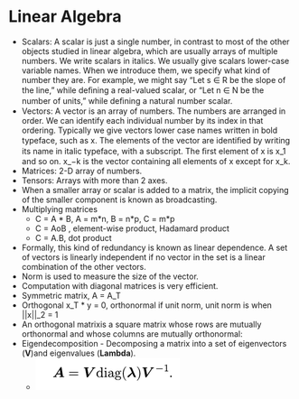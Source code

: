 # Linear Algebra

- Scalars: A scalar is just a single number, in contrast to most of the other objects studied in linear algebra, which are usually arrays of multiple numbers. We write scalars in italics. We usually give scalars lower-case variable names. When we introduce them, we specify what kind of number they are. For example, we might say “Let s ∈ R be the slope of the line,” while deﬁning a real-valued scalar, or “Let n ∈ N be the number of units,” while deﬁning a natural number scalar.
- Vectors: A vector is an array of numbers. The numbers are arranged in order. We can identify each individual number by its index in that ordering. Typically we give vectors lower case names written in bold typeface, such as x. The elements of the vector are identiﬁed by writing its name in italic typeface, with a subscript. The ﬁrst element of x is x_1 and so on. x_−k is the vector containing all elements of x except for x_k.
- Matrices: 2-D array of numbers.
- Tensors: Arrays with more than 2 axes.
- When a smaller array or scalar is added to a matrix, the implicit copying of the smaller component is known as broadcasting.
- Multiplying matrices
	- C = A * B, A = m\*n, B = n\*p, C = m\*p
	- C = AoB , element-wise product, Hadamard product
	- C = A.B, dot product
- Formally, this kind of redundancy is known as linear dependence. A set of vectors is linearly independent if no vector in the set is a linear combination of the other vectors.
- Norm is used to measure the size of the vector.
- Computation with diagonal matrices is very efficient.
- Symmetric matrix, A = A_T
- Orthogonal x_T * y = 0, orthonormal if unit norm, unit norm is when ||x||_2 = 1
- An orthogonal matrixis a square matrix whose rows are mutually orthonormal and whose columns are mutually orthonormal:
- Eigendecomposition - Decomposing a matrix into a set of eigenvectors (**V**)and eigenvalues (**Lambda**).
	- ![Eigendecomposition](img/eigendecomposition.png)
